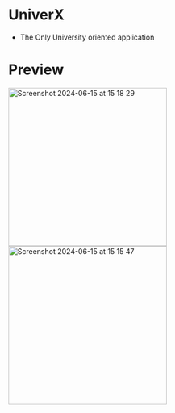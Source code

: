 # UniverX
- The Only University oriented application

# Preview
<img width="314" alt="Screenshot 2024-06-15 at 15 18 29" src="https://github.com/31b4/UniverX/assets/75566095/c5e4f8ac-f7cf-4dfe-affe-9b9e10afd133">
<img width="314" alt="Screenshot 2024-06-15 at 15 15 47" src="https://github.com/31b4/UniverX/assets/75566095/a060698d-6c56-467c-99af-562f53a45c08">
